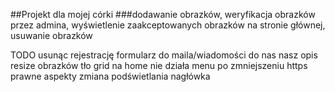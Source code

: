 ##Projekt dla mojej córki
###dodawanie obrazków, weryfikacja obrazków przez admina, 
wyświetlenie zaakceptowanych obrazków na stronie głównej,
usuwanie obrazków


TODO
usunąc rejestrację
formularz do maila/wiadomości do nas
nasz opis
resize obrazków
tło
grid na home
nie działa menu po zmniejszeniu
https
prawne aspekty
zmiana podświetlania nagłówka
